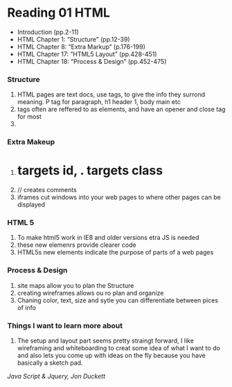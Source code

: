 # Reading 01 HTML
- Introduction (pp.2-11)
- HTML Chapter 1: “Structure” (pp.12-39)
- HTML Chapter 8: “Extra Markup” (p.176-199)
- HTML Chapter 17: “HTML5 Layout” (pp.428-451)
- HTML Chapter 18: “Process & Design” (pp.452-475)

### Structure
1. HTML pages are text docs, use tags, to give the info they surrond meaning. P tag for paragraph, h1 header 1, body main etc
2. tags often are reffered to as elements, and have an opener and close tag for most
3. 

### Extra Makeup
1. # targets id, . targets class
2. // creates comments
3.  iframes cut windows into your web pages to where other pages can be displayed


### HTML 5
1. To make html5 work in IE8 and older versions etra JS is needed
2. these new elemenrs provide clearer code
3. HTML5s new elements indicate the purpose of parts of a web pages

### Process & Design
1. site maps allow you to plan the Structure
2. creating wireframes allows ou ro plan and organize
3. Chaning color, text, size and sytle you can differentiate between pices of info



### Things I want to learn more about
1. The setup and layout part seems pretty straingt forward, I like wireframing and whiteboarding to creat some idea of what I want to do and also lets you come up with ideas on the fly because you have basically a sketch pad.


<cite> Java Script & Jquery, Jon Duckett </cite>
